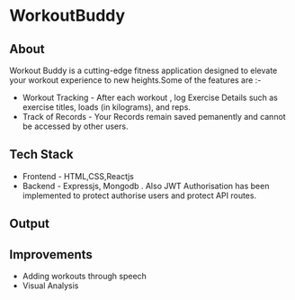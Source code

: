 # WorkoutBuddy
## About
Workout Buddy is a cutting-edge fitness application designed to elevate your workout experience to new heights.Some of the features are :-
+ Workout Tracking - After each workout , log Exercise Details such as exercise titles, loads (in kilograms), and reps.
+ Track of Records - Your Records remain saved pemanently and cannot be accessed by other users.
## Tech Stack 
+ Frontend - HTML,CSS,Reactjs
+ Backend - Expressjs, Mongodb
 . Also JWT Authorisation has been implemented to protect authorise users and protect API routes.
## Output



## Improvements
+ Adding workouts through speech
+ Visual Analysis 
  
